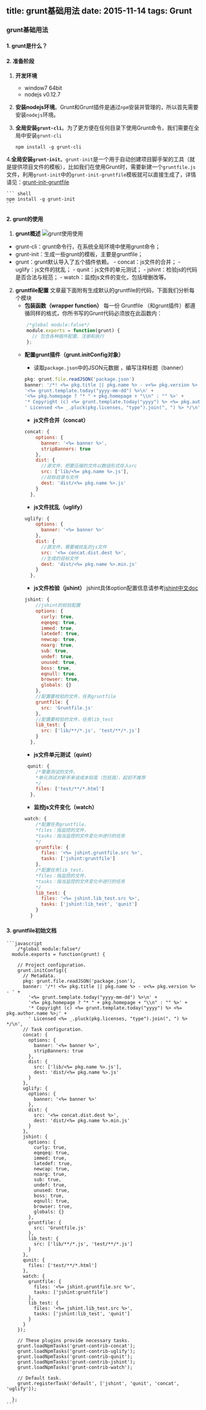 title: grunt基础用法
date: 2015-11-14
tags: Grunt
---

### grunt基础用法

#### 1. grunt是什么？

<!-- more -->

#### 2. 准备阶段
1. **开发环境**
	- window7 64bit
	- nodejs v0.12.7
2. **安装nodejs环境**。Grunt和Grunt插件是通过`npm`安装并管理的，所以首先需要安装`nodejs`环境。
3. **全局安装`grunt-cli`**。为了更方便在任何目录下使用Grunt命令，我们需要在全局中安装`grunt-cli`

	```shell
	npm install -g grunt-cli
	```
4.**全局安装`grunt-init`**。`grunt-init`是一个用于自动创建项目脚手架的工具（就是提供项目文件的模板），比如我们在使用Grunt时，需要新建一个`gruntfile.js`文件，利用`grunt-init`中的`grunt-init-gruntfile`模板就可以直接生成了，详情请见：[grunt-init-gruntfile](https://github.com/gruntjs/grunt-init-gruntfile)

	``` shell
	npm install -g grunt-init
	```

#### 2. grunt的使用

1. **grunt概述**
![grunt使用使用](http://img2.ph.126.net/1aQ7dPg3wJz_1o9CrGGwSQ==/6631204105142711267.png)
- grunt-cli：grunt命令行，在系统全局环境中使用grunt命令；
- grunt-init：生成一些grunt的模板，主要是gruntfile；
- grunt：grunt默认导入了五个插件依赖。
		- concat：js文件的合并；
		- uglify：js文件的扰乱；
		- qunit：js文件的单元测试；
		- jshint：检验js的代码是否合法与规范；
		- watch：监控js文件的变化，包括增删改等。
2. **gruntfile配置**
	文章最下面附有生成默认的gruntfile的代码，下面我们分析每个模块
	- **包装函数（wrapper function）**
		每一份 Gruntfile （和grunt插件）都遵循同样的格式，你所书写的Grunt代码必须放在此函数内：
	```javascript
		/*global module:false*/
		module.exports = function(grunt) {
		  // 包含各种插件配置、注册和执行
		};
	```
	- **配置grunt插件（grunt.initConfig对象）**
		- 读取`package.json`中的JSON元数据 ，编写注释标题（banner）

		```javascript
		pkg: grunt.file.readJSON('package.json')
		banner: '/*! <%= pkg.title || pkg.name %> - v<%= pkg.version %> - ' +
        '<%= grunt.template.today("yyyy-mm-dd") %>\n' +
        '<%= pkg.homepage ? "* " + pkg.homepage + "\\n" : "" %>' +
        '* Copyright (c) <%= grunt.template.today("yyyy") %> <%= pkg.author.name %>;' +
        ' Licensed <%= _.pluck(pkg.licenses, "type").join(", ") %> */\n',
        ```

		- **js文件合并（concat）**

		```javascript
		concat: {
	        options: {
	          banner: '<%= banner %>',
	          stripBanners: true
	        },
	        dist: {
		      //源文件，把要压缩的文件以数组形式存入src
	          src: ['lib/<%= pkg.name %>.js'],
	          //目标目录与文件
	          dest: 'dist/<%= pkg.name %>.js'
	        }
	      },
		```
		
		- **js文件扰乱（uglify）**

		```javascript
		uglify: {
	        options: {
	          banner: '<%= banner %>'
	        },
	        dist: {
		      //源文件，需要被扰乱的js文件
	          src: '<%= concat.dist.dest %>',
	          //生成的目标文件
	          dest: 'dist/<%= pkg.name %>.min.js'
	        }
	      },
		```
		
		- **js文件检验（jshint）**
			jshint具体option配置信息请参考[jshint中文doc](http://www.cnblogs.com/code/articles/4103070.html)
		```javascript
		jshint: {
			//jshint的校验配置
	        options: {
	          curly: true,
	          eqeqeq: true,
	          immed: true,
	          latedef: true,
	          newcap: true,
	          noarg: true,
	          sub: true,
	          undef: true,
	          unused: true,
	          boss: true,
	          eqnull: true,
	          browser: true,
	          globals: {}
	        },
	        //配置要校验的文件，任务gruntfile
	        gruntfile: {
	          src: 'Gruntfile.js'
	        },
	        //配置要校验的文件，任务lib_test
	        lib_test: {
	          src: ['lib/**/*.js', 'test/**/*.js']
	        }
	      },
		```

		- **js文件单元测试（quint）**

		```javascript
		 qunit: {
			/*需要测试的文件，
			*单元测试对新手来说成本较高（包括我），起初不推荐
			*/
	        files: ['test/**/*.html']
	      },
		```
		
		- **监控js文件变化（watch）**
		
		```javascript
		watch: {
			/*配置任务gruntfile，
			*files：指监控的文件，
			*tasks：指当监控的文件变化中进行的任务
			*/
	        gruntfile: {
	          files: '<%= jshint.gruntfile.src %>',
	          tasks: ['jshint:gruntfile']
	        },
	        /*配置任务lib_test，
			*files：指监控的文件，
			*tasks：指当监控的文件变化中进行的任务
			*/
	        lib_test: {
	          files: '<%= jshint.lib_test.src %>',
	          tasks: ['jshint:lib_test', 'qunit']
	        }
	      }
		```

#### 3. gruntfile初始文档

	```javascript
		/*global module:false*/
	  module.exports = function(grunt) {
	
	    // Project configuration.
	    grunt.initConfig({
	      // Metadata.
	      pkg: grunt.file.readJSON('package.json'),
	      banner: '/*! <%= pkg.title || pkg.name %> - v<%= pkg.version %> - ' +
	        '<%= grunt.template.today("yyyy-mm-dd") %>\n' +
	        '<%= pkg.homepage ? "* " + pkg.homepage + "\\n" : "" %>' +
	        '* Copyright (c) <%= grunt.template.today("yyyy") %> <%= pkg.author.name %>;' +
	        ' Licensed <%= _.pluck(pkg.licenses, "type").join(", ") %> */\n',
	      // Task configuration.
	      concat: {
	        options: {
	          banner: '<%= banner %>',
	          stripBanners: true
	        },
	        dist: {
	          src: ['lib/<%= pkg.name %>.js'],
	          dest: 'dist/<%= pkg.name %>.js'
	        }
	      },
	      uglify: {
	        options: {
	          banner: '<%= banner %>'
	        },
	        dist: {
	          src: '<%= concat.dist.dest %>',
	          dest: 'dist/<%= pkg.name %>.min.js'
	        }
	      },
	      jshint: {
	        options: {
	          curly: true,
	          eqeqeq: true,
	          immed: true,
	          latedef: true,
	          newcap: true,
	          noarg: true,
	          sub: true,
	          undef: true,
	          unused: true,
	          boss: true,
	          eqnull: true,
	          browser: true,
	          globals: {}
	        },
	        gruntfile: {
	          src: 'Gruntfile.js'
	        },
	        lib_test: {
	          src: ['lib/**/*.js', 'test/**/*.js']
	        }
	      },
	      qunit: {
	        files: ['test/**/*.html']
	      },
	      watch: {
	        gruntfile: {
	          files: '<%= jshint.gruntfile.src %>',
	          tasks: ['jshint:gruntfile']
	        },
	        lib_test: {
	          files: '<%= jshint.lib_test.src %>',
	          tasks: ['jshint:lib_test', 'qunit']
	        }
	      }
	    });
	
	    // These plugins provide necessary tasks.
	    grunt.loadNpmTasks('grunt-contrib-concat');
	    grunt.loadNpmTasks('grunt-contrib-uglify');
	    grunt.loadNpmTasks('grunt-contrib-qunit');
	    grunt.loadNpmTasks('grunt-contrib-jshint');
	    grunt.loadNpmTasks('grunt-contrib-watch');
	
	    // Default task.
	    grunt.registerTask('default', ['jshint', 'qunit', 'concat', 'uglify']);
	
	  };
	```
